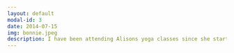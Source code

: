 ```yaml
---
layout: default
modal-id: 3
date: 2014-07-15
img: bonnie.jpeg
description: I have been attending Alisons yoga classes since she started in Kingskerswell Village. I am feeling fantastic, more flexible,more energised,more de stressed, and am progressing weekly. Alison is a great teacher; encouraging, patient, motivational, kind,funny, passionate,lovely teacher. Can’t recommend Alison highly enough 🧘‍♂️🧘‍♂️
---
```

